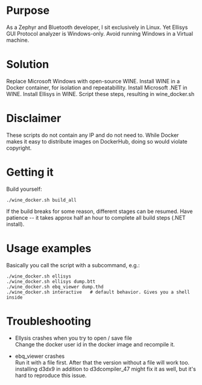 # Purpose
As a Zephyr and Bluetooth developer, I sit exclusively in Linux.
Yet Ellisys GUI Protocol analyzer is Windows-only.
Avoid running Windows in a Virtual machine.


# Solution
Replace Microsoft Windows with open-source WINE.
Install WINE in a Docker container, for isolation and repeatabillity.
Install Microsoft .NET in WINE.
Install Ellisys in WINE.
Script these steps, resulting in wine_docker.sh


# Disclaimer
These scripts do not contain any IP and do not need to.
While Docker makes it easy to distribute images on DockerHub, doing so would violate copyright.


# Getting it
Build yourself:

    ./wine_docker.sh build_all

If the build breaks for some reason, different stages can be resumed.
Have patience -- it takes approx half an hour to complete all build steps (.NET install).


# Usage examples
Basically you call the script with a subcommand, e.g.:

    ./wine_docker.sh ellisys
    ./wine_docker.sh ellisys dump.btt
    ./wine_docker.sh ebq_viewer dump.thd
    ./wine_docker.sh interactive   # default behavior. Gives you a shell inside

# Troubleshooting

* Ellysis crashes when you try to open / save file </br>
    Change the docker user id in the docker image and recompile it.

* ebq_viewer crashes </br>
    Run it with a file first. After that the version without a file will work too.
    installing d3dx9 in addition to d3dcompiler_47 might fix it as well, but
    it's hard to reproduce this issue.
